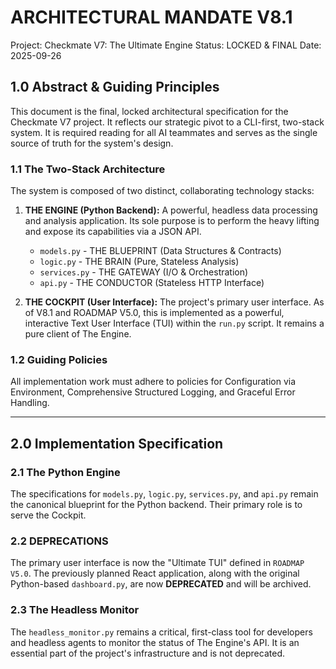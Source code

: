 # ARCHITECTURAL MANDATE V8.1
Project: Checkmate V7: The Ultimate Engine
Status: LOCKED & FINAL
Date: 2025-09-26

## 1.0 Abstract & Guiding Principles

This document is the final, locked architectural specification for the Checkmate V7 project. It reflects our strategic pivot to a CLI-first, two-stack system. It is required reading for all AI teammates and serves as the single source of truth for the system's design.

### 1.1 The Two-Stack Architecture

The system is composed of two distinct, collaborating technology stacks:

1.  **THE ENGINE (Python Backend):** A powerful, headless data processing and analysis application. Its sole purpose is to perform the heavy lifting and expose its capabilities via a JSON API.
    *   `models.py` - THE BLUEPRINT (Data Structures & Contracts)
    *   `logic.py` - THE BRAIN (Pure, Stateless Analysis)
    *   `services.py` - THE GATEWAY (I/O & Orchestration)
    *   `api.py` - THE CONDUCTOR (Stateless HTTP Interface)

2.  **THE COCKPIT (User Interface):** The project's primary user interface. As of V8.1 and ROADMAP V5.0, this is implemented as a powerful, interactive Text User Interface (TUI) within the `run.py` script. It remains a pure client of The Engine.

### 1.2 Guiding Policies

All implementation work must adhere to policies for Configuration via Environment, Comprehensive Structured Logging, and Graceful Error Handling.

---

## 2.0 Implementation Specification

### 2.1 The Python Engine

The specifications for `models.py`, `logic.py`, `services.py`, and `api.py` remain the canonical blueprint for the Python backend. Their primary role is to serve the Cockpit.

### 2.2 DEPRECATIONS

The primary user interface is now the "Ultimate TUI" defined in `ROADMAP V5.0`. The previously planned React application, along with the original Python-based `dashboard.py`, are now **DEPRECATED** and will be archived.

### 2.3 The Headless Monitor

The `headless_monitor.py` remains a critical, first-class tool for developers and headless agents to monitor the status of The Engine's API. It is an essential part of the project's infrastructure and is not deprecated.

